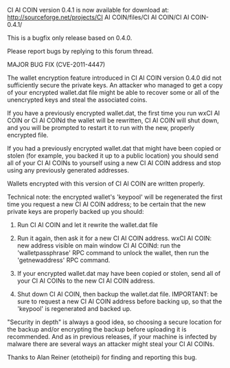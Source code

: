 CI AI COIN version 0.4.1 is now available for download at:
http://sourceforge.net/projects/CI AI COIN/files/CI AI COIN/CI AI COIN-0.4.1/

This is a bugfix only release based on 0.4.0.

Please report bugs by replying to this forum thread.

MAJOR BUG FIX  (CVE-2011-4447)

The wallet encryption feature introduced in CI AI COIN version 0.4.0 did not sufficiently secure the private keys. An attacker who
managed to get a copy of your encrypted wallet.dat file might be able to recover some or all of the unencrypted keys and steal the
associated coins.

If you have a previously encrypted wallet.dat, the first time you run wxCI AI COIN or CI AI COINd the wallet will be rewritten, CI AI COIN will
shut down, and you will be prompted to restart it to run with the new, properly encrypted file.

If you had a previously encrypted wallet.dat that might have been copied or stolen (for example, you backed it up to a public
location) you should send all of your CI AI COINs to yourself using a new CI AI COIN address and stop using any previously generated addresses.

Wallets encrypted with this version of CI AI COIN are written properly.

Technical note: the encrypted wallet's 'keypool' will be regenerated the first time you request a new CI AI COIN address; to be certain that the
new private keys are properly backed up you should:

1. Run CI AI COIN and let it rewrite the wallet.dat file

2. Run it again, then ask it for a new CI AI COIN address.
wxCI AI COIN: new address visible on main window
CI AI COINd: run the 'walletpassphrase' RPC command to unlock the wallet,  then run the 'getnewaddress' RPC command.

3. If your encrypted wallet.dat may have been copied or stolen, send all of your CI AI COINs to the new CI AI COIN address.

4. Shut down CI AI COIN, then backup the wallet.dat file.
IMPORTANT: be sure to request a new CI AI COIN address before backing up, so that the 'keypool' is regenerated and backed up.

"Security in depth" is always a good idea, so choosing a secure location for the backup and/or encrypting the backup before uploading it is recommended. And as in previous releases, if your machine is infected by malware there are several ways an attacker might steal your CI AI COINs.

Thanks to Alan Reiner (etotheipi) for finding and reporting this bug.
